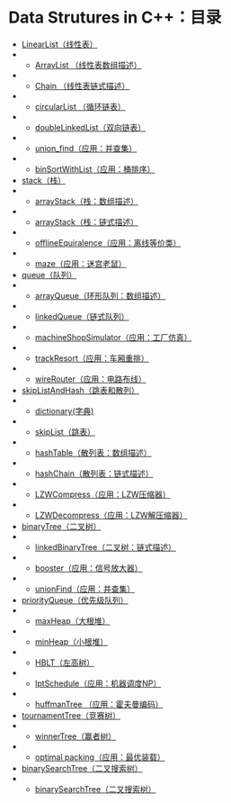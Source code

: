 # Data Strutures in C++：目录
- [LinearList（线性表）](#data-strutures-in-c)
- - [ArrayList （线性表数组描述）](https://github.com/SeanChan0901/DataStructure/tree/master/LinearList/ArrayList)
- - [Chain （线性表链式描述）](https://github.com/SeanChan0901/DataStructure/tree/master/LinearList/chain)
- - [circularList （循环链表）](https://github.com/SeanChan0901/DataStructure/tree/master/LinearList/circularList)
- - [doubleLinkedList（双向链表）](https://github.com/SeanChan0901/DataStructure/tree/master/LinearList/doubleLinkedList)
- - [union_find（应用：并查集）](https://github.com/SeanChan0901/DataStructure/tree/master/LinearList/union_find)
- - [binSortWithList（应用：桶排序）](https://github.com/SeanChan0901/DataStructure/tree/master/LinearList/binSortWithList)
- [stack（栈）]()
- - [arrayStack（栈：数组描述）](https://github.com/SeanChan0901/DataStructure/tree/master/stack/arrayStack)
- - [arrayStack（栈：链式描述）](https://github.com/SeanChan0901/DataStructure/tree/master/stack/linkedStack)
- - [offlineEquiralence（应用：离线等价类）](https://github.com/SeanChan0901/DataStructure/tree/master/stack/offlineEquiralence)
- - [maze（应用：迷宫老鼠）](https://github.com/SeanChan0901/DataStructure/tree/master/stack/maze)
- [queue（队列）]()
- - [arrayQueue（环形队列：数组描述）](https://github.com/SeanChan0901/DataStructure/tree/master/queue/arrayQueue)
- - [linkedQueue（链式队列）](https://github.com/SeanChan0901/DataStructure/tree/master/queue/linkedQueue)
- - [machineShopSimulator（应用：工厂仿真）](https://github.com/SeanChan0901/DataStructure/tree/master/queue/machineShopSimulator)
- - [trackResort（应用：车厢重排）](https://github.com/SeanChan0901/DataStructure/tree/master/queue/trackResort)
- - [wireRouter（应用：电路布线）](https://github.com/SeanChan0901/DataStructure/tree/master/queue/wireRouter)
- [skipListAndHash（跳表和散列）]()
- - [dictionary(字典)](https://github.com/SeanChan0901/DataStructure/tree/master/skipListAndHash/dictionary)
- - [skipList（跳表）](https://github.com/SeanChan0901/DataStructure/tree/master/skipListAndHash/skipList)
- - [hashTable（散列表：数组描述）](https://github.com/SeanChan0901/DataStructure/tree/master/skipListAndHash/hashTable)
- - [hashChain（散列表：链式描述）](https://github.com/SeanChan0901/DataStructure/tree/master/skipListAndHash/hashChain)
- - [LZWCompress（应用：LZW压缩器）](https://github.com/SeanChan0901/DataStructure/tree/master/skipListAndHash/LZWCompress)
- - [LZWDecompress（应用：LZW解压缩器）](https://github.com/SeanChan0901/DataStructure/tree/master/skipListAndHash/LZWDecompress)
- [binaryTree（二叉树）]()
- - [linkedBinaryTree（二叉树：链式描述）](https://github.com/SeanChan0901/DataStructure/tree/master/binaryTree)
- - [booster（应用：信号放大器）](https://github.com/SeanChan0901/DataStructure/tree/master/binaryTree/booster)
- - [unionFind（应用：并查集）](https://github.com/SeanChan0901/DataStructure/tree/master/binaryTree/uniteFindWithTree)
- [priorityQueue（优先级队列）]()
- - [maxHeap（大根堆）](https://github.com/SeanChan0901/DataStructure/tree/master/maxPriorityQueue/maxHeap)
- - [minHeap（小根堆）](https://github.com/SeanChan0901/DataStructure/tree/master/maxPriorityQueue/minHeap)
- - [HBLT（左高树）](https://github.com/SeanChan0901/DataStructure/tree/master/maxPriorityQueue/maxHblt)
- - [lptSchedule（应用：机器调度NP）](https://github.com/SeanChan0901/DataStructure/tree/master/maxPriorityQueue/makeSchedule)
- - [huffmanTree （应用：霍夫曼编码）](https://github.com/SeanChan0901/DataStructure/tree/master/maxPriorityQueue/huffmanTree)
- [tournamentTree（竞赛树）]()
- - [winnerTree（赢者树）](https://github.com/SeanChan0901/DataStructure/tree/master/tournamentTree/winnerTree)
- - [optimal packing（应用：最优装载）](https://github.com/SeanChan0901/DataStructure/tree/master/tournamentTree/firstFitPack)
- [binarySearchTree（二叉搜索树）]()
- - [binarySearchTree（二叉搜索树）](https://github.com/SeanChan0901/DataStructure/tree/master/binarySearchTree/binarySearchTree)